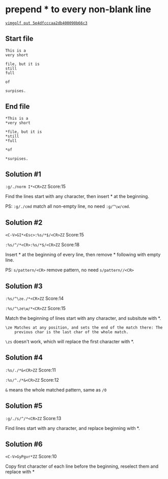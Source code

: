 # prepend * to every non-blank line

[`vimgolf put 5e4dfcccaa2db400090b66c3`](http://vimgolf.com/challenges/5e4dfcccaa2db400090b66c3)

## Start file

```
This is a
very short

file, but it is
still
full

of

surpises.
```


## End file

```
*This is a
*very short

*file, but it is
*still
*full

*of

*surpises.
```

## Solution #1

`:g/./norm I*<CR>ZZ` Score:15

Find the lines start with any character, then insert * at the beginning.

PS: `:g/./cmd` match all non-empty line, no need `:g/^\w/cmd`.


## Solution #2

`<C-V>GI*<Esc>:%s/*$/<CR>ZZ` Score:15

`:%s/^/*<CR>:%s/*$/<CR>ZZ` Score:18

Insert * at the beginning of every line, then remove * following with empty line.

PS: `s/pattern/<CR>` remove pattern, no need `s/pattern//<CR>`


## Solution #3

`:%s/^\ze./*<CR>ZZ` Score:14

`:%s/^\ze\w/*<CR>ZZ` Score:15

Match the beginning of lines start with any character, and subsitute with *.

```
\ze	Matches at any position, and sets the end of the match there: The
	previous char is the last char of the whole match.
```

`\zs` doesn't work, which will replace the first character with *.


## Solution #4

`:%s/./*&<CR>ZZ` Score:11

`:%s/^./*&<CR>ZZ` Score:12

 `&` means the whole matched pattern, same as `/0`


## Solution #5

`:g/./s/^/*<CR>ZZ` Score:13

Find lines start with any character, and replace beginning with *.


## Solution #6

`<C-V>GyPgvr*ZZ` Score:10

Copy first character of each line before the beginning, reselect them and replace with *

